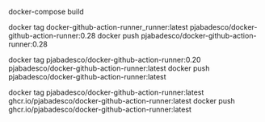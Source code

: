 docker-compose build

docker tag docker-github-action-runner_runner:latest pjabadesco/docker-github-action-runner:0.28
docker push pjabadesco/docker-github-action-runner:0.28

docker tag pjabadesco/docker-github-action-runner:0.20 pjabadesco/docker-github-action-runner:latest
docker push pjabadesco/docker-github-action-runner:latest

docker tag pjabadesco/docker-github-action-runner:latest ghcr.io/pjabadesco/docker-github-action-runner:latest
docker push ghcr.io/pjabadesco/docker-github-action-runner:latest
